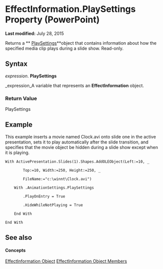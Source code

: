 
# EffectInformation.PlaySettings Property (PowerPoint)

 **Last modified:** July 28, 2015

Returns a  ** [PlaySettings](5a588b69-08ab-2422-12f9-a2666d3fc6ac.md)**object that contains information about how the specified media clip plays during a slide show. Read-only.

## Syntax

 _expression_. **PlaySettings**

 _expression_A variable that represents an  **EffectInformation** object.


### Return Value

PlaySettings


## Example

This example inserts a movie named Clock.avi onto slide one in the active presentation, sets it to play automatically after the slide transition, and specifies that the movie object be hidden during a slide show except when it is playing.


```
With ActivePresentation.Slides(1).Shapes.AddOLEObject(Left:=10, _

        Top:=10, Width:=250, Height:=250, _

        FileName:="c:\winnt\Clock.avi")

    With .AnimationSettings.PlaySettings

        .PlayOnEntry = True

        .HideWhileNotPlaying = True

    End With

End With
```


## See also


#### Concepts


 [EffectInformation Object](9b3d09f4-229b-8392-f9a4-777bf6557632.md)
 [EffectInformation Object Members](a4d1a670-2592-5b92-9506-2e576b3a4e88.md)
